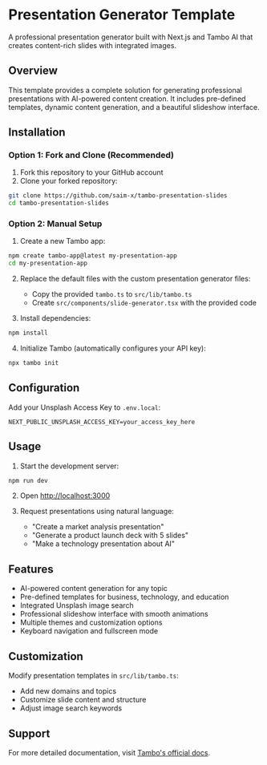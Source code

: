 # Presentation Generator Template

A professional presentation generator built with Next.js and Tambo AI that creates content-rich slides with integrated images.

## Overview

This template provides a complete solution for generating professional presentations with AI-powered content creation. It includes pre-defined templates, dynamic content generation, and a beautiful slideshow interface.

## Installation

### Option 1: Fork and Clone (Recommended)
1. Fork this repository to your GitHub account
2. Clone your forked repository:
```bash
git clone https://github.com/saim-x/tambo-presentation-slides
cd tambo-presentation-slides
```

### Option 2: Manual Setup
1. Create a new Tambo app:
```bash
npm create tambo-app@latest my-presentation-app
cd my-presentation-app
```

2. Replace the default files with the custom presentation generator files:
   - Copy the provided `tambo.ts` to `src/lib/tambo.ts`
   - Create `src/components/slide-generator.tsx` with the provided code

3. Install dependencies:
```bash
npm install
```

4. Initialize Tambo (automatically configures your API key):
```bash
npx tambo init
```

## Configuration

Add your Unsplash Access Key to `.env.local`:
```
NEXT_PUBLIC_UNSPLASH_ACCESS_KEY=your_access_key_here
```

## Usage

1. Start the development server:
```bash
npm run dev
```

2. Open [http://localhost:3000](http://localhost:3000)

3. Request presentations using natural language:
   - "Create a market analysis presentation"
   - "Generate a product launch deck with 5 slides"
   - "Make a technology presentation about AI"

## Features

- AI-powered content generation for any topic
- Pre-defined templates for business, technology, and education
- Integrated Unsplash image search
- Professional slideshow interface with smooth animations
- Multiple themes and customization options
- Keyboard navigation and fullscreen mode

## Customization

Modify presentation templates in `src/lib/tambo.ts`:
- Add new domains and topics
- Customize slide content and structure
- Adjust image search keywords

## Support

For more detailed documentation, visit [Tambo's official docs](https://docs.tambo.co).
